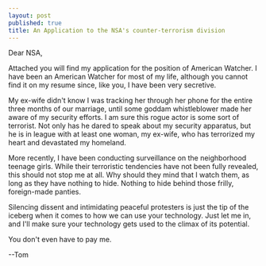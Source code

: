 ```yaml
---
layout: post
published: true
title: An Application to the NSA's counter-terrorism division
---
```


Dear NSA,

Attached you will find my application for the position of American Watcher.
I have been an American Watcher for most of my life, although you cannot find it on my resume since, like you, I have been very secretive.

My ex-wife didn't know I was tracking her through her phone for the entire three months of our marriage, until some goddam whistleblower made her aware of my security efforts.  I am sure this rogue actor is some sort of terrorist.  Not only has he dared to speak about my security apparatus, but he is in league with at least one woman, my ex-wife, who has terrorized my heart and devastated my homeland.

More recently, I have been conducting surveillance on the neighborhood teenage girls.  While their terroristic tendencies have not been fully revealed, this should not stop me at all.  Why should they mind that I watch them, as long as they have nothing to hide.  Nothing to hide behind those frilly, foreign-made panties.

Silencing dissent and intimidating peaceful protesters is just the tip of the iceberg when it comes to how we can use your technology.  Just let me in, and I'll make sure your technology gets used to the climax of its potential.

You don't even have to pay me.

--Tom